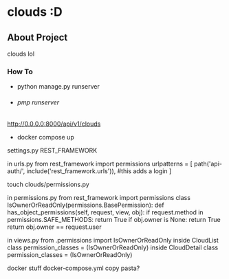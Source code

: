 # clouds :D

## About Project

clouds lol

### How To

- python manage.py runserver

- ###### pmp runserver

<http://0.0.0.0:8000/api/v1/clouds>

- docker compose up

settings.py
REST_FRAMEWORK

in urls.py
from rest_framework import permissions
urlpatterns = [
  path('api-auth/', include('rest_framework.urls')),   #this adds a login
]

touch clouds/permissions.py

in permissions.py
from rest_framework import permissions
class IsOwnerOrReadOnly(permissions.BasePermission):
  def has_object_permissions(self, request, view, obj):
    if request.method in permissions.SAFE_METHODS:
      return True
    if obj.owner is None:
      return True
    return obj.owner == request.user

in views.py
from .permissions import IsOwnerOrReadOnly
inside CloudList class
  permission_classes = (IsOwnerOrReadOnly)
inside CloudDetail class
  permission_classes = (IsOwnerOrReadOnly)

docker stuff
docker-compose.yml
copy pasta?
